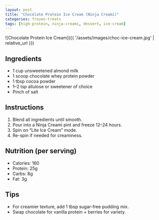 ```yaml
---
layout: post
title: "Chocolate Protein Ice Cream (Ninja Creami)"
categories: frozen-treats
tags: [high-protein, ninja-creami, dessert, ice-cream]
---
```


![Chocolate Protein Ice Cream]({{ '/assets/images/choc-ice-cream.jpg' | relative_url }})

## Ingredients
- 1 cup unsweetened almond milk  
- 1 scoop chocolate whey protein powder  
- 1 tbsp cocoa powder  
- 1–2 tsp allulose or sweetener of choice  
- Pinch of salt  

## Instructions
1. Blend all ingredients until smooth.  
2. Pour into a Ninja Creami pint and freeze 12–24 hours.  
3. Spin on “Lite Ice Cream” mode.  
4. Re-spin if needed for creaminess.  

## Nutrition (per serving)
- Calories: 160  
- Protein: 25g  
- Carbs: 8g  
- Fat: 3g  

## Tips
- For creamier texture, add 1 tbsp sugar-free pudding mix.  
- Swap chocolate for vanilla protein + berries for variety.
